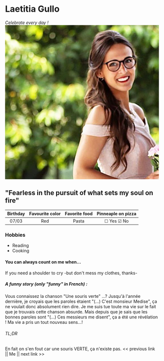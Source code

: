 # Laetitia Gullo
*Celebrate every day !*
<br/>
![Photo](https://github.com/LaetitiaGullo/markdown-challenge/blob/master/Photo.jpeg?raw=true)
## "Fearless in the pursuit of what sets my soul on fire"
Birthday | Favourite color | Favorite food | Pinneaple on pizza
:------: | :-------------: | :-----------: | :----------------:
07/03    | Red             | Pasta         | &#9744; Yes &#9745; No
### Hobbies
* Reading
* Cooking
#### You can always count on me when...
If you need a shoulder to cry -but don't mess my clothes, thanks-
##### A funny story (only "funny" in French) :
Vous connaissez la chanson "Une souris verte" ...? Jusqu'à l'année dernière, je croyais que les paroles étaient "(...) C'est monsieur Medise", ça ne voulait donc absolument rien dire. Je me suis tue toute ma vie sur le fait que je trouvais cette chanson absurde. Mais depuis que je sais que les bonnes paroles sont "(...) Ces messieurs me disent", ça a été une révélation ! Ma vie a pris un tout nouveau sens...!
###### TL;DR
En fait on s'en fout car une souris VERTE, ça n'existe pas.
<< previous link || Me || next link >>
